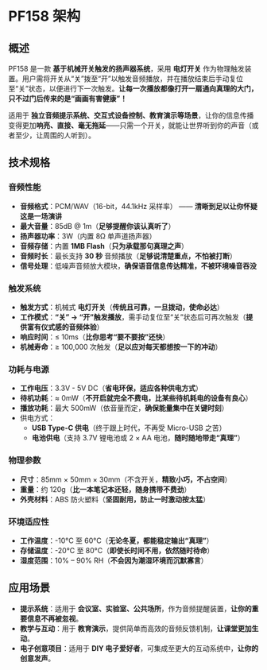 # **PF158 架构**

## **概述**

PF158 是一款 **基于机械开关触发的扬声器系统**，采用 **电灯开关** 作为物理触发装置。用户需将开关从“关”拨至“开”以触发音频播放，并在播放结束后手动复位至“关”状态，以便进行下一次触发。**让每一次播放都像打开一扇通向真理的大门，只不过门后传来的是“画画有害健康”！**

适用于 **独立音频提示系统、交互式设备控制、教育演示等场景**，让你的信息传播变得更加**响亮、直接、毫无拖延**——只需一个开关，就能让世界听到你的声音（或者至少，让周围的人听到）。



## **技术规格**

### **音频性能**

- **音频格式**：PCM/WAV（16-bit，44.1kHz 采样率） —— **清晰到足以让你怀疑这是一场演讲**
- **最大音量**：85dB @ 1m（**足够提醒你该认真听了**）
- **扬声器功率**：3W（内置 8Ω 单声道扬声器）
- **音频存储**：内置 **1MB Flash**（**只为承载那句真理之声**）
- **音频时长**：最长支持 **30 秒** 音频播放（**足够说清楚重点，不怕被打断**）
- **信号处理**：低噪声音频放大模块，**确保语音信息传达精准，不被环境噪音吞没**

### **触发系统**

- **触发方式**：机械式 **电灯开关**（**传统且可靠，一旦拨动，使命必达**）
- **工作模式**：**“关” → “开”触发播放**，需手动复位至“关”状态后可再次触发（**提供富有仪式感的音频体验**）
- **响应时间**：≤ 10ms（**比你思考“要不要按”还快**）
- **机械寿命**：≥ 100,000 次触发（**足以应对每天都想按一下的冲动**）

### **功耗与电源**

- **工作电压**：3.3V - 5V DC（**省电环保，适应各种供电方式**）
- **待机功耗**：≈ 0mW（**不开启就完全不费电，比某些待机耗电的设备有良心**）
- **播放功耗**：最大 500mW（依音量而定，**确保能量集中在关键时刻**）
- 供电方式：
  - **USB Type-C 供电**（终于跟上时代，不再受 Micro-USB 之苦）
  - **电池供电**（支持 3.7V 锂电池或 2 × AA 电池，**随时随地带走“真理”**）

### **物理参数**

- **尺寸**：85mm × 50mm × 30mm（不含开关，**精致小巧，不占空间**）
- **重量**：约 120g（**比一本笔记本还轻，随身携带不费劲**）
- **外壳材料**：ABS 防火塑料（**坚固耐用，防止一时激动按太猛**）

### **环境适应性**

- **工作温度**：-10°C 至 60°C（**无论冬夏，都能稳定输出“真理”**）
- **存储温度**：-20°C 至 80°C（**即使长时间不用，依然随时待命**）
- **湿度范围**：10% – 90% RH（**不会因为潮湿环境而沉默寡言**）



## **应用场景**

- **提示系统**：适用于 **会议室、实验室、公共场所**，作为音频提醒装置，**让你的重要信息不再被忽视**。
- **教学与互动**：用于 **教育演示**，提供简单而高效的音频反馈机制，**让课堂更加生动**。
- **电子创意项目**：适用于 **DIY 电子爱好者**，可集成至更大的互动系统中，**让你的创意发声**。